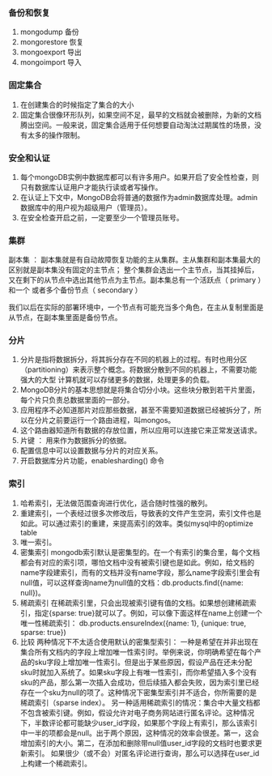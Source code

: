 ### 备份和恢复
1. mongodump 备份
2. mongorestore 恢复
3. mongoexport 导出
4. mongoimport 导入

### 固定集合
1. 在创建集合的时候指定了集合的大小
2. 固定集合很像环形队列，如果空间不足，最早的文档就会被删除，为新的文档腾出空间。一般来说，固定集合适用于任何想要自动淘汰过期属性的场景，没有太多的操作限制。


### 安全和认证
1. 每个mongoDB实例中数据库都可以有许多用户。如果开启了安全性检查，则只有数据库认证用户才能执行读或者写操作。
2. 在认证上下文中，MongoDB会将普通的数据作为admin数据库处理。admin数据库中的用户视为超级用户（管理员）。
3. 在安全检查开启之前，一定要至少一个管理员账号。


### 集群
副本集 ： 副本集就是有自动故障恢复功能的主从集群。主从集群和副本集最大的区别就是副本集没有固定的主节点；
整个集群会选出一个主节点，当其挂掉后，又在剩下的从节点中选出其他节点为主节点。副本集总有一个活跃点（ primary ）和一个
或者多个备份节点（ secondary ）

我们以后在实际的部署环境中，一个节点有可能充当多个角色，在主从复制里面是从节点，在副本集里面是备份节点。

### 分片
1. 分片是指将数据拆分，将其拆分存在不同的机器上的过程。有时也用分区（partitioning）来表示整个概念。将数据分散到不同的机器上，不需要功能强大的大型
计算机就可以存储更多的数据，处理更多的负载。
2. MongoDB分片的基本思想就是将集合切分小块。这些块分散到若干片里面，每个片只负责总数据里面的一部分。
3. 应用程序不必知道那片对应那些数据，甚至不需要知道数据已经被拆分了，所以在分片之前要运行一个路由进程，叫mongos。
4. 这个路由器知道所有数据的存放位置，所以应用可以连接它来正常发送请求。
5. 片键 ： 用来作为数据拆分的依据。
6. 配置信息中可以设置数据与分片的对应关系。
7. 开启数据库分片功能，enablesharding() 命令

### 索引
1. 哈希索引，无法做范围查询进行优化，适合随时性强的散列。
2. 重建索引，一个表经过很多次修改后，导致表的文件产生空洞，索引文件也是如此。可以通过索引的重建，来提高索引的效率。类似mysql中的optimize table
3. 唯一索引。
4. 密集索引
mongodb索引默认是密集型的。在一个有索引的集合里，每个文档都会有对应的索引项，哪怕文档中没有被索引键也是如此。例如，给文档的name字段建索引，而有的文档并没有name字段，那么name字段索引里会有null值，可以这样查询name为null值的文档：db.products.find({name: null})。
5. 稀疏索引
在稀疏索引里，只会出现被索引键有值的文档。如果想创建稀疏索引，指定{sparse: true}就可以了。例如，可以像下面这样在name上创建一个唯一性稀疏索引：
db.products.ensureIndex({name: 1}, {unique: true, sparse: true})
6. 比较
两种情况下不太适合使用默认的密集型索引：
一种是希望在并非出现在集合所有文档内的字段上增加唯一性索引时。举例来说，你明确希望在每个产品的sku字段上增加唯一性索引。但是出于某些原因，假设产品在还未分配sku时就加入系统了。如果sku字段上有唯一性索引，而你希望插入多个没有sku的产品，那么第一次插入会成功，但后续插入都会失败，因为索引里已经存在一个sku为null的项了。这种情况下密集型索引并不适合，你所需要的是稀疏索引（sparse index）。
另一种适用稀疏索引的情况：集合中大量文档都不包含被索引键。例如，假设允许对电子商务网站进行匿名评论。这种情况下，半数评论都可能缺少user_id字段，如果那个字段上有索引，那么该索引中一半的项都会是null。出于两个原因，这种情况的效率会很差。第一，这会增加索引的大小。第二，在添加和删除带null值user_id字段的文档时也要求更新索引。
如果很少（或不会）对匿名评论进行查询，那么可以选择在user_id上构建一个稀疏索引。

